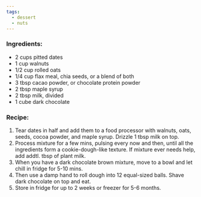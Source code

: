 ```yaml
---
tags:
  - dessert
  - nuts
---
```

### Ingredients:
- 2 cups pitted dates
- 1 cup walnuts
- 1/2 cup rolled oats
- 1/4 cup flax meal, chia seeds, or a blend of both
- 3 tbsp cacao powder, or chocolate protein powder
- 2 tbsp maple syrup
- 2 tbsp milk, divided
- 1 cube dark chocolate

### Recipe:
1. Tear dates in half and add them to a food processor with walnuts, oats, seeds, cocoa powder, and maple syrup. Drizzle 1 tbsp milk on top.
2. Process mixture for a few mins, pulsing every now and then, until all the ingredients form a cookie-dough-like texture. If mixture ever needs help, add addtl. tbsp of plant milk. 
3. When you have a dark chocolate brown mixture, move to a bowl and let chill in fridge for 5-10 mins. 
4. Then use a damp hand to roll dough into 12 equal-sized balls. Shave dark chocolate on top and eat. 
5. Store in fridge for up to 2 weeks or freezer for 5-6 months. 
